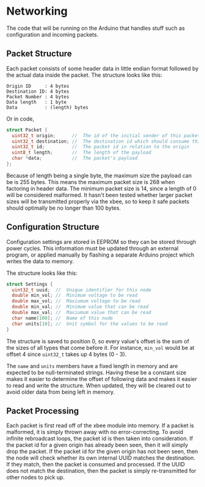 # Networking
The code that will be running on the Arduino that handles stuff such as configuration and incoming packets.

## Packet Structure
Each packet consists of some header data in little endian format followed by the actual data inside the packet. The structure looks like this:

```
Origin ID     : 4 bytes
Destination ID: 4 bytes
Packet Number : 4 bytes
Data length   : 1 byte
Data          : (length) bytes
```

Or in code,

```cpp
struct Packet {
  uint32_t origin;      //  The id of the initial sender of this packet
  uint32_t destination; //  The destination id which should consume this packet
  uint32_t id;          //  The packet id in relation to the origin
  uint8_t length;       //  The length of the payload
  char *data;           //  The packet's payload
};
```

Because of length being a single byte, the maximum size the payload can be is 255 bytes. This means the maximum packet size is 268 when factoring in header data. The minimum packet size is 14, since a length of 0 will be considered malformed. It hasn't been tested whether larger packet sizes will be transmitted properly via the xbee, so to keep it safe packets should optimally be no longer than 100 bytes.

## Configuration Structure
Configuration settings are stored in EEPROM so they can be stored through power cycles. This information must be updated through an external program, or applied manually by flashing a separate Arduino project which writes the data to memory.

The structure looks like this:

```cpp
struct Settings {
  uint32_t uuid;  //  Unique identifier for this node
  double min_vol; //  Minimum voltage to be read
  double max_vol; //  Maxiumum voltage to be read
  double min_val; //  Minimum value that can be read
  double max_val; //  Maxiumum value that can be read
  char name[100]; //  Name of this node
  char units[10]; //  Unit symbol for the values to be read
}
```

The structure is saved to position 0, so every value's offset is the sum of the sizes of all types that come before it. For instance, `min_vol` would be at offset 4 since `uint32_t` takes up 4 bytes (0 - 3). 

The `name` and `units` members have a fixed length in memory and are expected to be null-terminated strings. Having these be a constant size makes it easier to determine the offset of following data and makes it easier to read and write the structure.  When updated, they will be cleared out to avoid older data from being left in memory.

## Packet Processing
Each packet is first read off of the xbee module into memory. If a packet is malformed, it is simply thrown away with no error-correcting. To avoid infinite rebroadcast loops, the packet id is then taken into consideration. If the packet id for a given origin has already been seen, then it will simply drop the packet. If the packet id for the given origin has not been seen, then the node will check whether its own internal UUID matches the destination. If they match, then the packet is consumed and processed. If the UUID does not match the destination, then the packet is simply re-transmitted for other nodes to pick up.
